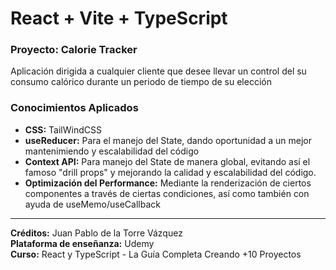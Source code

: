 # React + Vite + TypeScript

### Proyecto: Calorie Tracker

Aplicación dirigida a cualquier cliente que desee llevar un control del su consumo calórico durante un periodo de tiempo de su elección

### Conocimientos Aplicados

* **CSS:** TailWindCSS
* **useReducer:** Para el manejo del State, dando oportunidad a un mejor mantenimiendo y escalabilidad del código
* **Context API:** Para manejo del State de manera global, evitando así el famoso "drill props" y mejorando la calidad y escalabilidad del código.
* **Optimización del Performance:** Mediante la renderización de ciertos componentes a través de ciertas condiciones, así como también con ayuda de useMemo/useCallback
---
**Créditos:** Juan Pablo de la Torre Vázquez <br>
**Plataforma de enseñanza:** Udemy <br>
**Curso:** React y TypeScript - La Guía Completa Creando +10 Proyectos